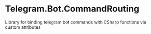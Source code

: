 # Telegram.Bot.CommandRouting
Library for binding telegram bot commands with CSharp functions via custom attributes
